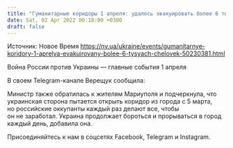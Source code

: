 ```yaml
---
title: "Гуманитарные коридоры 1 апреля: удалось эвакуировать более 6 тысяч человек"
date: Sat, 02 Apr 2022 00:18:00 +0300
draft: false
---
```

Источник: Новое Время https://nv.ua/ukraine/events/gumanitarnye-koridory-1-aprelya-evakuirovany-bolee-6-tysyach-chelovek-50230381.html


 Война России против Украины — главные события 1 апреля

 В своем Telegram-канале Верещук сообщила:

Министр также обратилась к жителям Мариуполя и подчеркнула, что украинская сторона пытается открыть коридор из города с 5 марта, но российские оккупанты каждый раз делают все, чтобы он не заработал. Украина продолжает бороться и прорываться в город каждый день, добавила она.

Присоединяйтесь к нам в соцсетях Facebook, Telegram и Instagram.
